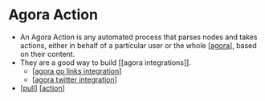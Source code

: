 # Agora Action

- An Agora Action is any automated process that parses nodes and takes actions, either in behalf of a particular user or the whole [[agora]], based on their content.
- They are a good way to build [[agora integrations]].
  - [[agora go links integration]]
  - [[agora twitter integration]]
- [[pull]] [[action]]


[//begin]: # "Autogenerated link references for markdown compatibility"
[agora]: agora "Agora"
[agora go links integration]: agora-go-links-integration "Agora Go Links Integration"
[agora twitter integration]: agora-twitter-integration "Agora Twitter Integration"
[pull]: pull "Pull"
[action]: action "Action"
[//end]: # "Autogenerated link references"